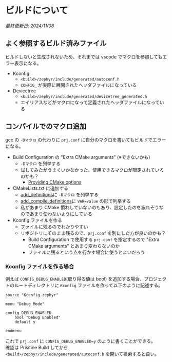 # ビルドについて

_最終更新日: 2024/11/08_

## よく参照するビルド済みファイル

ビルドしないと生成されないため、それまでは vscode でマクロを参照してもエラー表示になる。

* Kconfig
  * `<build>/zephyr/include/generated/autoconf.h`
  * `CONFIG_` が実際に展開されたヘッダファイルになっている
* Devicetree
  * `<build>/zephyr/include/generated/devicetree_generated.h`
  * エイリアスなどがマクロになって定義されたヘッダファイルになっている

## コンパイルでのマクロ追加

gcc の `-Dマクロ` の代わりに `prj.conf` に自分のマクロを書いてもビルドでエラーになる。

* Build Configuration の "Extra CMake arguments" (※できないかも)
  * `-Dマクロ` を列挙する
  * 試してみたがうまくいかなかった。使用できるマクロが限定されているのかも？
    * [Providing CMake options](https://docs.nordicsemi.com/bundle/ncs-latest/page/nrf/app_dev/config_and_build/cmake/index.html#providing_cmake_options)
* CMakeLists.txt に追加する
  * [add_definitions](https://cmake.org/cmake/help/latest/command/add_definitions.html)に `-Dマクロ` を列挙する
  * [add_compile_definitions](https://cmake.org/cmake/help/latest/command/add_compile_definitions.html#command:add_compile_definitions)に `VAR=value` の形で列挙する
  * 私があまり CMake 慣れしていないのもあり、設定したのを忘れそうなのであまり使わないようにしている
* Kconfig ファイルを作る
  * ファイルに残るのでわかりやすい
  * リポジトリにそのまま残るので、`prj.conf` を別にした方が良いのかも？
    * Build Configuration で使用する `prj.conf` を指定するので "Extra CMake arguments" とあまり変わらないのか
    * ファイルに残るという点を行かす場合に使うとよいだろう

### Kconfig ファイルを作る場合

例えば `CONFIG_DEBUG_ENABLED`(取り得る値は bool) を追加する場合、プロジェクトのルートディレクトリに `Kconfig` ファイルを作って以下のように記述する。

```kconfig
source "Kconfig.zephyr"

menu "Debug Mode"

config DEBUG_ENABLED
	bool "Debug Enabled"
	default y

endmenu
```

これで `prj.conf` に `CONFIG_DEBUG_ENABLED=y` のように書くことができる。  
確認は Prisitine Build してから `<build>/zephyr/include/generated/autoconf.h` を開いて検索すると良い。
